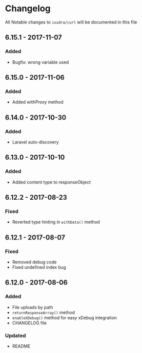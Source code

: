 # Changelog

All Notable changes to `ixudra/curl` will be documented in this file

## 6.15.1 - 2017-11-07
### Added
- Bugfix: wrong variable used

## 6.15.0 - 2017-11-06
### Added
- Added withProxy method

## 6.14.0 - 2017-10-30
### Added
- Laravel auto-discovery

## 6.13.0 - 2017-10-10
### Added
- Added content type to responseObject

## 6.12.2 - 2017-08-23
### Fixed
- Reverted type hinting in `withData()` method

## 6.12.1 - 2017-08-07
### Fixed
- Removed debug code
- Fixed undefined index bug

## 6.12.0 - 2017-08-06
### Added
- File uploads by path
- `returnResponseArray()` method
- `enableXDebug()` method for easy xDebug integration
- CHANGELOG file

### Updated
- README


